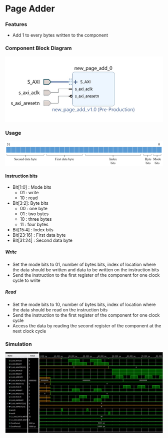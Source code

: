 # Page Adder

### Features
- Add 1 to every bytes written to the component

### Component Block Diagram
<img src="screenshots/component.jpg">

### Usage
<img src="screenshots/instruction.jpg">

#### Instruction bits

- Bit[1:0] : Mode bits
  - 01 : write 
  - 10 : read
- Bit[3:2]: Byte bits 
  - 00 : one byte 
  - 01 : two bytes 
  - 10 : three bytes
  - 11 : four bytes
- Bit[15:4] : Index bits
- Bit[23:16] : First data byte
- Bit[31:24] : Second data byte

##### Write
- Set the mode bits to 01, number of bytes bits, index of location where the data should be written and data to be written on the instruction bits
- Send the instruction to the first register of the component for one clock cycle to write

##### Read
- Set the mode bits to 10, number of bytes bits, index of location where the data should be read on the instruction bits
- Send the instruction to the first register of the component for one clock cycle
- Access the data by reading the second register of the component at the next clock cycle

### Simulation
<img src="screenshots/simulation.jpg">
